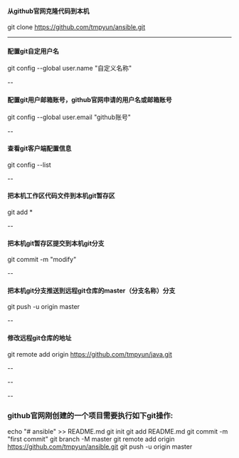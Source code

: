 
#### 从github官网克隆代码到本机
git clone https://github.com/tmpyun/ansible.git

****

#### 配置git自定用户名
git config --global user.name "自定义名称"

--

#### 配置git用户邮箱账号，github官网申请的用户名或邮箱账号
git config --global user.email "github账号"

--

#### 查看git客户端配置信息
git config --list

--

#### 把本机工作区代码文件到本机git暂存区
git add * 

--

#### 把本机git暂存区提交到本机git分支
git commit -m "modify"

--


#### 把本机git分支推送到远程git仓库的master（分支名称）分支
git push -u origin master

--

#### 修改远程git仓库的地址
git remote add origin https://github.com/tmpyun/java.git

--

--

--

### github官网刚创建的一个项目需要执行如下git操作:
echo "# ansible" >> README.md
git init
git add README.md
git commit -m "first commit"
git branch -M master
git remote add origin https://github.com/tmpyun/ansible.git
git push -u origin master


